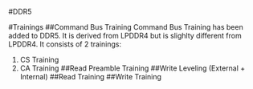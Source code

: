 #DDR5

#Trainings
##Command Bus Training
Command Bus Training has been added to DDR5. It is derived from LPDDR4 but is slighlty different from LPDDR4. It consists of 2 trainings:
1. CS Training
2. CA Training
##Read Preamble Training
##Write Leveling (External + Internal)
##Read Training
##Write Training
